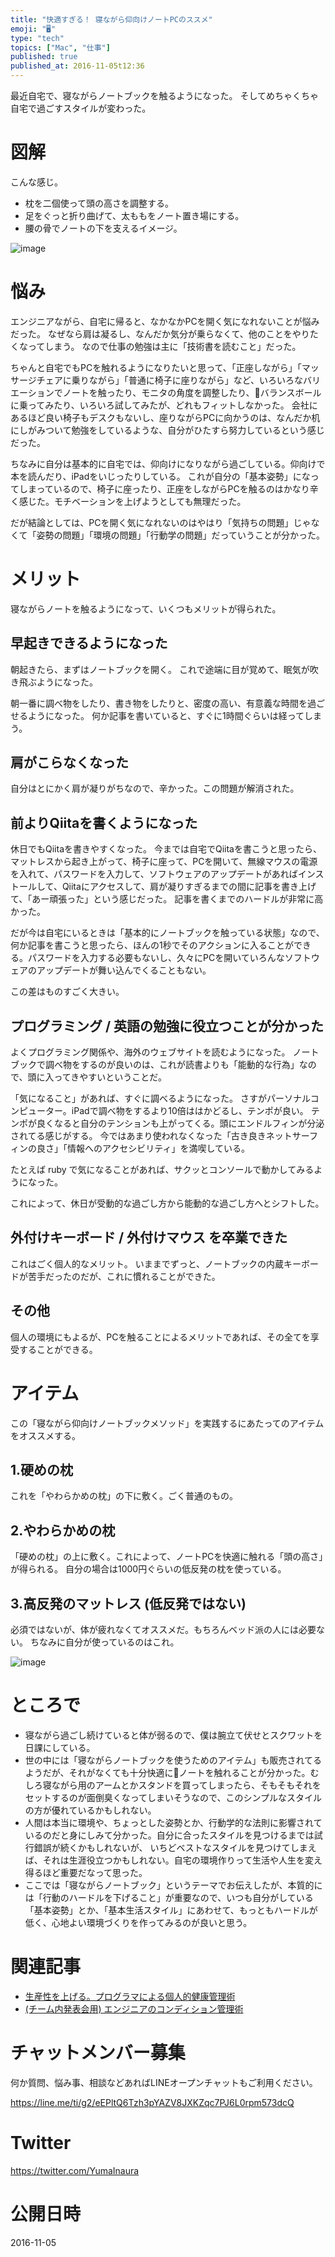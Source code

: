```yaml
---
title: "快適すぎる！ 寝ながら仰向けノートPCのススメ"
emoji: "🖥"
type: "tech"
topics: ["Mac", "仕事"]
published: true
published_at: 2016-11-05t12:36
---
```


最近自宅で、寝ながらノートブックを触るようになった。
そしてめちゃくちゃ自宅で過ごすスタイルが変わった。

# 図解

こんな感じ。

- 枕を二個使って頭の高さを調整する。
- 足をぐっと折り曲げて、太ももをノート置き場にする。
- 腰の骨でノートの下を支えるイメージ。

![image](https://qiita-image-store.s3.amazonaws.com/0/89618/492e36f8-3228-f3f7-bafe-50624583b664.png)

# 悩み

エンジニアながら、自宅に帰ると、なかなかPCを開く気になれないことが悩みだった。
なぜなら肩は凝るし、なんだか気分が乗らなくて、他のことをやりたくなってしまう。
なので仕事の勉強は主に「技術書を読むこと」だった。

ちゃんと自宅でもPCを触れるようになりたいと思って、「正座しながら」「マッサージチェアに乗りながら」「普通に椅子に座りながら」など、いろいろなバリエーションでノートを触ったり、モニタの角度を調整したり、バランスボールに乗ってみたり、いろいろ試してみたが、どれもフィットしなかった。
会社にあるほど良い椅子もデスクもないし、座りながらPCに向かうのは、なんだか机にしがみついて勉強をしているような、自分がひたすら努力しているという感じだった。

ちなみに自分は基本的に自宅では、仰向けになりながら過ごしている。仰向けで本を読んだり、iPadをいじったりしている。
これが自分の「基本姿勢」になってしまっているので、椅子に座ったり、正座をしながらPCを触るのはかなり辛く感じた。モチベーションを上げようとしても無理だった。

だが結論としては、PCを開く気になれないのはやはり「気持ちの問題」じゃなくて「姿勢の問題」「環境の問題」「行動学の問題」だっていうことが分かった。


# メリット

寝ながらノートを触るようになって、いくつもメリットが得られた。

## 早起きできるようになった

朝起きたら、まずはノートブックを開く。
これで途端に目が覚めて、眠気が吹き飛ぶようになった。

朝一番に調べ物をしたり、書き物をしたりと、密度の高い、有意義な時間を過ごせるようになった。
何か記事を書いていると、すぐに1時間ぐらいは経ってしまう。

## 肩がこらなくなった

自分はとにかく肩が凝りがちなので、辛かった。この問題が解消された。

## 前よりQiitaを書くようになった

休日でもQiitaを書きやすくなった。
今までは自宅でQiitaを書こうと思ったら、マットレスから起き上がって、椅子に座って、PCを開いて、無線マウスの電源を入れて、パスワードを入力して、ソフトウェアのアップデートがあればインストールして、Qiitaにアクセスして、肩が凝りすぎるまでの間に記事を書き上げて、「あー頑張った」という感じだった。
記事を書くまでのハードルが非常に高かった。

だが今は自宅にいるときは「基本的にノートブックを触っている状態」なので、何か記事を書こうと思ったら、ほんの1秒でそのアクションに入ることができる。パスワードを入力する必要もないし、久々にPCを開いていろんなソフトウェアのアップデートが舞い込んでくることもない。

この差はものすごく大きい。

## プログラミング / 英語の勉強に役立つことが分かった

よくプログラミング関係や、海外のウェブサイトを読むようになった。
ノートブックで調べ物をするのが良いのは、これが読書よりも「能動的な行為」なので、頭に入ってきやすいということだ。

「気になること」があれば、すぐに調べるようになった。
さすがパーソナルコンピューター。iPadで調べ物をするより10倍ははかどるし、テンポが良い。
テンポが良くなると自分のテンションも上がってくる。頭にエンドルフィンが分泌されてる感じがする。
今ではあまり使われなくなった「古き良きネットサーフィンの良さ」「情報へのアクセシビリティ」を満喫している。

たとえば ruby で気になることがあれば、サクッとコンソールで動かしてみるようになった。

これによって、休日が受動的な過ごし方から能動的な過ごし方へとシフトした。

## 外付けキーボード / 外付けマウス を卒業できた

これはごく個人的なメリット。
いままでずっと、ノートブックの内蔵キーボードが苦手だったのだが、これに慣れることができた。

## その他

個人の環境にもよるが、PCを触ることによるメリットであれば、その全てを享受することができる。

# アイテム

この「寝ながら仰向けノートブックメソッド」を実践するにあたってのアイテムをオススメする。

## 1.硬めの枕  

これを「やわらかめの枕」の下に敷く。ごく普通のもの。

## 2.やわらかめの枕

「硬めの枕」の上に敷く。これによって、ノートPCを快適に触れる「頭の高さ」が得られる。
自分の場合は1000円ぐらいの低反発の枕を使っている。

## 3.高反発のマットレス (低反発ではない)

必須ではないが、体が疲れなくてオススメだ。もちろんベッド派の人には必要ない。
ちなみに自分が使っているのはこれ。

![image](https://qiita-image-store.s3.amazonaws.com/0/89618/d88504ab-c782-527d-a199-86a2dd2ed750.png)

# ところで

- 寝ながら過ごし続けていると体が弱るので、僕は腕立て伏せとスクワットを日課にしている。
- 世の中には「寝ながらノートブックを使うためのアイテム」も販売されてるようだが、それがなくても十分快適にノートを触れることが分かった。むしろ寝ながら用のアームとかスタンドを買ってしまったら、そもそもそれをセットするのが面倒臭くなってしまいそうなので、このシンプルなスタイルの方が優れているかもしれない。
- 人間は本当に環境や、ちょっとした姿勢とか、行動学的な法則に影響されているのだと身にしみて分かった。自分に合ったスタイルを見つけるまでは試行錯誤が続くかもしれないが、 いちどベストなスタイルを見つけてしまえば、それは生涯役立つかもしれない。自宅の環境作りって生活や人生を変え得るほど重要だなって思った。
- ここでは「寝ながらノートブック」というテーマでお伝えしたが、本質的には「行動のハードルを下げること」が重要なので、いつも自分がしている「基本姿勢」とか、「基本生活スタイル」にあわせて、もっともハードルが低く、心地よい環境づくりを作ってみるのが良いと思う。

# 関連記事

- [生産性を上げる。プログラマによる個人的健康管理術](http://qiita.com/YumaInaura/items/ffab0ec0b9ef81c9811c)
- [(チーム内発表会用) エンジニアのコンディション管理術](http://qiita.com/YumaInaura/items/aba4cd42594da2baeed9)








<!-- Update From Qiita API -->

# チャットメンバー募集


何か質問、悩み事、相談などあればLINEオープンチャットもご利用ください。

https://line.me/ti/g2/eEPltQ6Tzh3pYAZV8JXKZqc7PJ6L0rpm573dcQ





# Twitter


https://twitter.com/YumaInaura


<!-- Update From Qiita API -->



# 公開日時

2016-11-05
